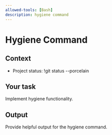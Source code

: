```yaml
---
allowed-tools: [Bash]
description: hygiene command
---
```


# Hygiene Command

## Context
- Project status: !git status --porcelain

## Your task
Implement hygiene functionality.

## Output
Provide helpful output for the hygiene command.
